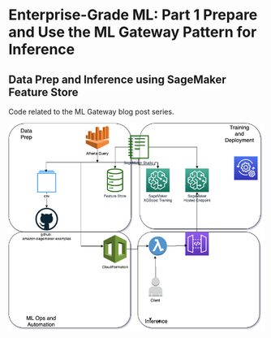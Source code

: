 # Enterprise-Grade ML: Part 1 Prepare and Use the ML Gateway Pattern for Inference

## Data Prep and Inference using SageMaker Feature Store

Code related to the ML Gateway blog post series. 

![arch](./images/ml-gateway-pattern.png)

